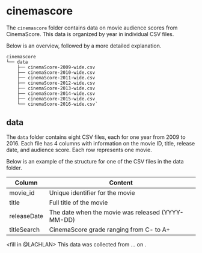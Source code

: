 # cinemascore

The `cinemascore` folder contains data on movie audience scores from CinemaScore. 
This data is organized by year in individual CSV files. 

Below is an overview, followed by a more detailed explanation.

```
cinemascore
└── data
    ├── cinemaScore-2009-wide.csv
    ├── cinemaScore-2010-wide.csv
    ├── cinemaScore-2011-wide.csv
    ├── cinemaScore-2012-wide.csv
    ├── cinemaScore-2013-wide.csv
    ├── cinemaScore-2014-wide.csv
    ├── cinemaScore-2015-wide.csv
    └── cinemaScore-2016-wide.csv`
```

## data

The `data` folder contains eight CSV files, each for one year from 2009 to 2016. 
Each file has 4 columns with information on the movie ID, title, release date, and audience score.
Each row represents one movie.

Below is an example of the structure for one of the CSV files in the data folder.

| Column       | Content                                                    |
|--------------|------------------------------------------------------------|
| movie_id     | Unique identifier for the movie                            |
| title        | Full title of the movie                                    |
| releaseDate  | The date when the movie was released (YYYY-MM-DD)          |
| titleSearch  | CinemaScore grade ranging from C- to A+                    |

<fill in @LACHLAN>
This data was collected from ... <link> on <date>. 